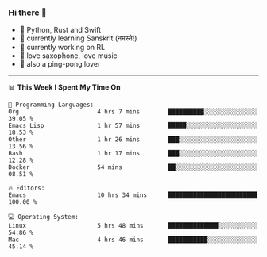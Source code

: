 ### Hi there 👋

- 📙 Python, Rust and Swift
- 🌱 currently learning Sanskrit (नमस्ते!)
- 🔭 currently working on RL
- 🎷 love saxophone, love music
- 🏓 also a ping-pong lover

<!--
**ZiqinGong/ZiqinGong** is a ✨ _special_ ✨ repository because its `README.md` (this file) appears on your GitHub profile.

Here are some ideas to get you started:

- 🔭 I’m currently working on ...
- 🌱 I’m currently learning ...
- 👯 I’m looking to collaborate on ...
- 🤔 I’m looking for help with ...
- 💬 Ask me about ...
- 📫 gongzq0301@sjtu.edu.cn
- 😄 Pronouns: ...
- ⚡ Fun fact: ...
-->

---

<!--START_SECTION:waka-->
📊 **This Week I Spent My Time On** 

```text
💬 Programming Languages: 
Org                      4 hrs 7 mins        ██████████░░░░░░░░░░░░░░░   39.05 % 
Emacs Lisp               1 hr 57 mins        █████░░░░░░░░░░░░░░░░░░░░   18.53 % 
Other                    1 hr 26 mins        ███░░░░░░░░░░░░░░░░░░░░░░   13.56 % 
Bash                     1 hr 17 mins        ███░░░░░░░░░░░░░░░░░░░░░░   12.28 % 
Docker                   54 mins             ██░░░░░░░░░░░░░░░░░░░░░░░   08.51 % 

🔥 Editors: 
Emacs                    10 hrs 34 mins      █████████████████████████   100.00 % 

💻 Operating System: 
Linux                    5 hrs 48 mins       ██████████████░░░░░░░░░░░   54.86 % 
Mac                      4 hrs 46 mins       ███████████░░░░░░░░░░░░░░   45.14 % 
```


<!--END_SECTION:waka-->
